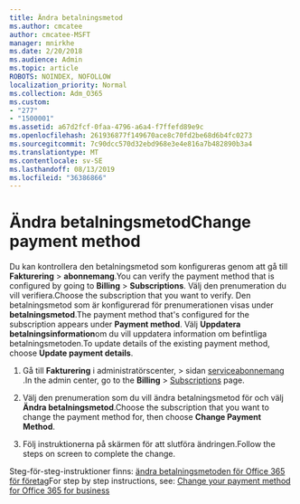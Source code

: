```yaml
---
title: Ändra betalningsmetod
ms.author: cmcatee
author: cmcatee-MSFT
manager: mnirkhe
ms.date: 2/20/2018
ms.audience: Admin
ms.topic: article
ROBOTS: NOINDEX, NOFOLLOW
localization_priority: Normal
ms.collection: Adm_O365
ms.custom:
- "277"
- "1500001"
ms.assetid: a67d2fcf-0faa-4796-a6a4-f7ffefd89e9c
ms.openlocfilehash: 261936877f149670ace8c70fd2be68d6b4fc0273
ms.sourcegitcommit: 7c90dcc570d32ebd968e3e4e816a7b482890b3a4
ms.translationtype: MT
ms.contentlocale: sv-SE
ms.lasthandoff: 08/13/2019
ms.locfileid: "36386866"
---
```

# <a name="change-payment-method"></a><span data-ttu-id="4d66c-102">Ändra betalningsmetod</span><span class="sxs-lookup"><span data-stu-id="4d66c-102">Change payment method</span></span>

<span data-ttu-id="4d66c-103">Du kan kontrollera den betalningsmetod som konfigureras genom att gå till **Fakturering** \> **abonnemang**.</span><span class="sxs-lookup"><span data-stu-id="4d66c-103">You can verify the payment method that is configured by going to **Billing** \> **Subscriptions**.</span></span> <span data-ttu-id="4d66c-104">Välj den prenumeration du vill verifiera.</span><span class="sxs-lookup"><span data-stu-id="4d66c-104">Choose the subscription that you want to verify.</span></span> <span data-ttu-id="4d66c-105">Den betalningsmetod som är konfigurerad för prenumerationen visas under **betalningsmetod**.</span><span class="sxs-lookup"><span data-stu-id="4d66c-105">The payment method that's configured for the subscription appears under **Payment method**.</span></span> <span data-ttu-id="4d66c-106">Välj **Uppdatera betalningsinformation**om du vill uppdatera information om befintliga betalningsmetoden.</span><span class="sxs-lookup"><span data-stu-id="4d66c-106">To update details of the existing payment method, choose **Update payment details**.</span></span>
  
1. <span data-ttu-id="4d66c-107">Gå till **Fakturering** i administratörscenter, \> sidan [serviceabonnemang](https://go.microsoft.com/fwlink/p/?linkid=842054) .</span><span class="sxs-lookup"><span data-stu-id="4d66c-107">In the admin center, go to the **Billing** \> [Subscriptions](https://go.microsoft.com/fwlink/p/?linkid=842054) page.</span></span>

2. <span data-ttu-id="4d66c-108">Välj den prenumeration som du vill ändra betalningsmetod för och välj **Ändra betalningsmetod**.</span><span class="sxs-lookup"><span data-stu-id="4d66c-108">Choose the subscription that you want to change the payment method for, then choose **Change Payment Method**.</span></span>

3. <span data-ttu-id="4d66c-109">Följ instruktionerna på skärmen för att slutföra ändringen.</span><span class="sxs-lookup"><span data-stu-id="4d66c-109">Follow the steps on screen to complete the change.</span></span>

<span data-ttu-id="4d66c-110">Steg-för-steg-instruktioner finns: [ändra betalningsmetoden för Office 365 för företag](https://docs.microsoft.com/en-us/office365/admin/subscriptions-and-billing/change-payment-method)</span><span class="sxs-lookup"><span data-stu-id="4d66c-110">For step by step instructions, see: [Change your payment method for Office 365 for business](https://docs.microsoft.com/en-us/office365/admin/subscriptions-and-billing/change-payment-method)</span></span>